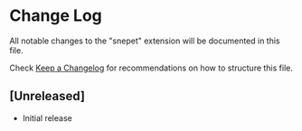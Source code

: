 # Change Log

All notable changes to the "snepet" extension will be documented in this file.

Check [Keep a Changelog](http://keepachangelog.com/) for recommendations on how to structure this file.

## [Unreleased]

- Initial release